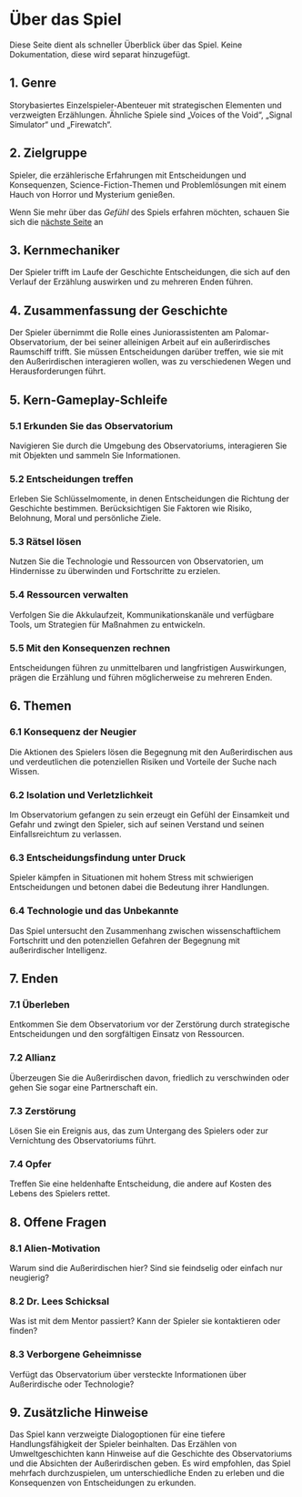 # Über das Spiel

Diese Seite dient als schneller Überblick über das Spiel. Keine Dokumentation, diese wird separat hinzugefügt.

## 1. Genre
Storybasiertes Einzelspieler-Abenteuer mit strategischen Elementen und verzweigten Erzählungen.
Ähnliche Spiele sind „Voices of the Void“, „Signal Simulator“ und „Firewatch“.

## 2. Zielgruppe
Spieler, die erzählerische Erfahrungen mit Entscheidungen und Konsequenzen, Science-Fiction-Themen und Problemlösungen mit einem Hauch von Horror und Mysterium genießen.

Wenn Sie mehr über das *Gefühl* des Spiels erfahren möchten, schauen Sie sich die [nächste Seite](feeling.md "Es geht nur um Gefühle.") an

## 3. Kernmechaniker
Der Spieler trifft im Laufe der Geschichte Entscheidungen, die sich auf den Verlauf der Erzählung auswirken und zu mehreren Enden führen.

## 4. Zusammenfassung der Geschichte

Der Spieler übernimmt die Rolle eines Juniorassistenten am Palomar-Observatorium, der bei seiner alleinigen Arbeit auf ein außerirdisches Raumschiff trifft. Sie müssen Entscheidungen darüber treffen, wie sie mit den Außerirdischen interagieren wollen, was zu verschiedenen Wegen und Herausforderungen führt.

## 5. Kern-Gameplay-Schleife

### 5.1 Erkunden Sie das Observatorium
Navigieren Sie durch die Umgebung des Observatoriums, interagieren Sie mit Objekten und sammeln Sie Informationen.
### 5.2 Entscheidungen treffen
Erleben Sie Schlüsselmomente, in denen Entscheidungen die Richtung der Geschichte bestimmen. Berücksichtigen Sie Faktoren wie Risiko, Belohnung, Moral und persönliche Ziele.
### 5.3 Rätsel lösen
Nutzen Sie die Technologie und Ressourcen von Observatorien, um Hindernisse zu überwinden und Fortschritte zu erzielen.
### 5.4 Ressourcen verwalten
Verfolgen Sie die Akkulaufzeit, Kommunikationskanäle und verfügbare Tools, um Strategien für Maßnahmen zu entwickeln.
### 5.5 Mit den Konsequenzen rechnen
Entscheidungen führen zu unmittelbaren und langfristigen Auswirkungen, prägen die Erzählung und führen möglicherweise zu mehreren Enden.

## 6. Themen

### 6.1 Konsequenz der Neugier
Die Aktionen des Spielers lösen die Begegnung mit den Außerirdischen aus und verdeutlichen die potenziellen Risiken und Vorteile der Suche nach Wissen.
### 6.2 Isolation und Verletzlichkeit
Im Observatorium gefangen zu sein erzeugt ein Gefühl der Einsamkeit und Gefahr und zwingt den Spieler, sich auf seinen Verstand und seinen Einfallsreichtum zu verlassen.
### 6.3 Entscheidungsfindung unter Druck
Spieler kämpfen in Situationen mit hohem Stress mit schwierigen Entscheidungen und betonen dabei die Bedeutung ihrer Handlungen.
### 6.4 Technologie und das Unbekannte
Das Spiel untersucht den Zusammenhang zwischen wissenschaftlichem Fortschritt und den potenziellen Gefahren der Begegnung mit außerirdischer Intelligenz.

## 7. Enden

### 7.1 Überleben
Entkommen Sie dem Observatorium vor der Zerstörung durch strategische Entscheidungen und den sorgfältigen Einsatz von Ressourcen.
### 7.2 Allianz
Überzeugen Sie die Außerirdischen davon, friedlich zu verschwinden oder gehen Sie sogar eine Partnerschaft ein.
### 7.3 Zerstörung
Lösen Sie ein Ereignis aus, das zum Untergang des Spielers oder zur Vernichtung des Observatoriums führt.
### 7.4 Opfer
Treffen Sie eine heldenhafte Entscheidung, die andere auf Kosten des Lebens des Spielers rettet.

## 8. Offene Fragen

### 8.1 Alien-Motivation
Warum sind die Außerirdischen hier? Sind sie feindselig oder einfach nur neugierig?
### 8.2 Dr. Lees Schicksal
Was ist mit dem Mentor passiert? Kann der Spieler sie kontaktieren oder finden?
### 8.3 Verborgene Geheimnisse
Verfügt das Observatorium über versteckte Informationen über Außerirdische oder Technologie?

## 9. Zusätzliche Hinweise

Das Spiel kann verzweigte Dialogoptionen für eine tiefere Handlungsfähigkeit der Spieler beinhalten.
Das Erzählen von Umweltgeschichten kann Hinweise auf die Geschichte des Observatoriums und die Absichten der Außerirdischen geben.
Es wird empfohlen, das Spiel mehrfach durchzuspielen, um unterschiedliche Enden zu erleben und die Konsequenzen von Entscheidungen zu erkunden.

<!-- # Über das Spiel

Diese Seite dient dazu, alle Informationen zum Spiel zu sammeln. Keine Dokumentation, diese wird separat hinzugefügt.
Das ist so etwas wie ein Game Design Document (GDD).


## 10. 1. Spielkonzept

### 1.1 Übersicht
„Quantum Contact“ ist ein Science-Fiction-Horrorspiel, in dem der Spieler als Funker auf einer abgelegenen Raumstation auf einer Insel versucht, zu überleben und mit anderen Überlebenden zu kommunizieren, während er von einer mysteriösen außerirdischen Bedrohung gejagt wird.

### 1.2 Ziele
Ziel des Spiels ist es, eine spannende und fesselnde Atmosphäre zu schaffen, in der der Spieler seinen Verstand und seine Fähigkeiten einsetzen muss, um am Leben zu bleiben und die Geheimnisse der Station und der außerirdischen Invasion aufzudecken.

### 1.3 Geltungsbereich
Das Spiel ist ein Einzelspieler-Ego-Erlebnis mit einer geschätzten Spielzeit von 6–8 Stunden. Das Spiel bietet mehrere Enden, abhängig von den Entscheidungen und Aktionen des Spielers.


## 2. Spielmechanik

### 2.1 Kernmechanik
Im Spiel geht es darum, das Radio zu nutzen, um nach Signalen zu suchen, auf Informationen zuzugreifen und mit anderen *Charakteren* zu kommunizieren. Der Spieler muss auch seine Ressourcen wie Schlaf, (vielleicht) Hunger und Gesundheit verwalten und gleichzeitig den außerirdischen und einheimischen Kreaturen, die die Insel durchstreifen, ausweichen, sie bekämpfen oder sich mit ihnen anfreunden.

### 2.2 Fortschritt
Das Spiel ist in Tage unterteilt, jeder mit unterschiedlichen Zielen, Anamolien und Herausforderungen. Der Spieler kann die Station erkunden, Hinweise, Gegenstände und Upgrades finden und mit der Umgebung interagieren.
Das Spiel passt sich den Entscheidungen und der Leistung des Spielers an und ändert die Geschichte und den Schwierigkeitsgrad entsprechend. Die Spieleragentur ist sehr wichtig.

### 2.3 Kontrollen
Standardmäßige Ego-Shooter-Steuerung (FPS) über Tastatur und Maus, Controller-Unterstützung ebenfalls.

### 2.4 Modi
Das Spiel verfügt über einen Hauptstory-Modus, in dem der Spieler der Haupthandlung folgt und versucht, eines der Enden zu erreichen. Das Spiel verfügt außerdem über einen Sandbox-Modus, in dem der Spieler die Station frei erkunden und ohne Story- oder Zeitbeschränkungen mit der Mechanik experimentieren kann.


## 3. Geschichte

### 3.1 Erzählung
Das Spiel erzählt die Geschichte von *Alex*, einem Funker des *TBD Radio Station*, der an seinem ersten Arbeitstag auf der Insel ankommt. Die Ankunft von Alex ist Schauplatz einer Reihe von Ereignissen, die zur ersten Entdeckung außerirdischen Lebens führen. Manche freundlich, manche weniger.

### 3.2 Zeichen
Das Spiel verfügt über mehrere Charaktere, mit denen der Spieler über den Text kommunizieren kann, wie zum Beispiel

*Namen noch offen*

- Sarah, eine Wissenschaftlerin und Alex‘ Freundin und Mentorin, die versucht, die außerirdische Bedrohung zu verstehen und Ihnen abhängig von Ihren Berichten entweder hilft oder Sie zum Schweigen bringt.
- Mark, ein Sicherheitsbeamter und Alex‘ Rivale, der allen gegenüber misstrauisch ist und die Kontrolle über die Situation übernehmen will.
- Lisa, deine Freundin, die bei einem verdächtigen Autounfall ums Leben kam. Gerüchten zufolge handelte es sich um eine Entführung durch Außerirdische.
- Max, ein Hacker und Alex‘ Verbündeter, der witzig und sarkastisch, aber auch loyal und hilfsbereit ist.

### 3.3 Dialog
Das Spiel verwendet ein verzweigtes Dialogsystem, bei dem der Spieler auswählen kann, was er sagen und wie er auf die anderen Charaktere reagieren möchte. Der Dialog beeinflusst die Beziehungen, das Vertrauen und die Ergebnisse des Spiels. Die Dialoge sind in einem realistischen und natürlichen Stil geschrieben, mit einer Mischung aus Humor, Drama und Horror.


## 4. Ästhetik

### 4.1 Kunststil
Das Spiel verwendet einen realistischen und detaillierten 3D-Grafikstil mit einer dunklen und düsteren Farbpalette, um einen Kontrast zwischen friedlichen Tagen und seltsamen Nächten zu schaffen. Das Spiel nutzt außerdem modernste Lichteffekte der Unreal Engine 5.3.

### 4.2 Sounddesign
Das Spiel verwendet ein reichhaltiges und abwechslungsreiches Sounddesign mit einer Kombination aus Umgebungsgeräuschen, Soundeffekten (vielleicht Sprachausgabe) und Musik, um eine glaubwürdige und eindringliche Klanglandschaft zu schaffen. Das Spiel verwendet außerdem räumliches Audio und 3D-Sound, um die Richtung und Entfernung der Geräusche zu simulieren und mithilfe von [Unreal Engine Metasounds](https//docs.unrealengine.com/5.0/en-US/metasounds-) für Spannung und Spannung zu sorgen. the-next-generation-sound-sources-in-unreal-engine/).


## 5. Technologie

### 5.1 Motor
Das Spiel wurde mit der Unreal Engine 5.3 entwickelt, einer leistungsstarken und vielseitigen Spiel-Engine, die hochwertige Grafiken, Physik, Animationen, Audio und Skripte ermöglicht.

### 5.2 Plattformen
Das Spiel ist für den PC konzipiert und unterstützt Windows, Linux und Mac OS.
Keine VR- oder Multiplayer-Funktionen geplant.

### 5.3 Anforderungen
Das Spiel erfordert ein Minimum (TBD)

- 8 GB RAM
- eine Quad-Core-CPU
- eine GTX 1060 oder eine gleichwertige GPU
- und 20 GB Speicherplatz

Das Spiel empfiehlt (TBD)

- 16 GB RAM
- eine Octa-Core-CPU
- eine RTX 2070 oder eine gleichwertige GPU
- und 40 GB Speicherplatz


## 6. Marketing und Monetarisierung

### 6.1 Marktanalyse
Das Spiel richtet sich an den Nischenmarkt der Science-Fiction-Horror-Fans, die Spiele wie Alien mögen
Isolation, Totraum und SOMA. Das Spiel spricht auch den breiteren Markt der Abenteuer- und Story-Fans an, die Spiele wie Firewatch, Life is Strange und The Walking Dead mögen. Das Spiel steht im Wettbewerb mit anderen ähnlichen Spielen wie Observation, Moons of Madness und The Station, unterscheidet sich jedoch durch seine einzigartige Funkmechanik, seine vielfältigen Enden und die tatsächliche Handlungsfähigkeit des Spielers.

### 6.2 Marketingstrategie
Das Spiel verwendet eine Kombination aus Online- und Offline-Marketingstrategien, wie z

- Erstellen einer Website, eines Blogs und von Social-Media-Konten, um Updates, Screenshots, Trailer und Demos des Spiels zu teilen und mit den Fans und der Presse zu interagieren.
- Veröffentlichung des Spiels auf beliebten digitalen Plattformen wie Steam, GOG und itch.io, um ein breites und vielfältiges Publikum zu erreichen und von deren Funktionen wie Rezensionen, Erfolgen und Community zu profitieren.

### 6.3 Monetarisierungsstrategie
Das Spiel nutzt eine Premium-Monetarisierungsstrategie, bei der das Spiel zu einem Festpreis von *TBD* verkauft wird, ohne zusätzliche Kosten oder Mikrotransaktionen. Das Spiel erhält kostenlose DLCs in Form von Updates, es fallen keine zusätzlichen Kosten an. Das Spiel generiert auch Einnahmen aus Merchandise-Artikeln wie T-Shirts, Postern und Figuren, die auf der Website und bei Veranstaltungen verkauft werden. ->